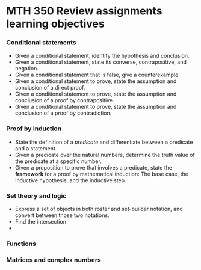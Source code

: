 # MTH 350 Review assignments learning objectives

### Conditional statements 

- Given a conditional statement, identify the hypothesis and conclusion. 
- Given a conditional statement, state its converse, contrapositive, and negation. 
- Given a conditional statement that is false, give a counterexample. 
- Given a conditional statement to prove, state the assumption and conclusion of a direct proof. 
- Given a conditional statement to prove, state the assumption and conclusion of a proof by contrapositive. 
- Given a conditional statement to prove, state the assumption and conclusion of a proof by contradiction. 

### Proof by induction

- State the definition of a *predicate* and differentiate between a predicate and a statement. 
- Given a predicate over the natural numbers, determine the truth value of the predicate at a specific number. 
- Given a proposition to prove that involves a predicate, state the **framework** for a proof by mathematical induction: The base case, the inductive hypothesis, and the inductive step. 

### Set theory and logic 

- Express a set of objects in both roster and set-builder notation, and convert between those two notations. 
- Find the intersection 
- 

### Functions
### Matrices and complex numbers
<!--stackedit_data:
eyJoaXN0b3J5IjpbLTE2MjQ5Mjc2NzldfQ==
-->